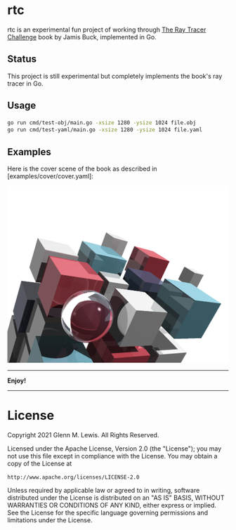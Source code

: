 # rtc

rtc is an experimental fun project of working through [The Ray Tracer
Challenge](https://pragprog.com/titles/jbtracer/the-ray-tracer-challenge/)
book by Jamis Buck, implemented in Go.

## Status

This project is still experimental but completely implements the book's
ray tracer in Go.

## Usage

```bash
go run cmd/test-obj/main.go -xsize 1280 -ysize 1024 file.obj
go run cmd/test-yaml/main.go -xsize 1280 -ysize 1024 file.yaml
```

## Examples

Here is the cover scene of the book as described in [examples/cover/cover.yaml]:

![Cover](examples/cover/cover.png)

----------------------------------------------------------------------

**Enjoy!**

----------------------------------------------------------------------

# License

Copyright 2021 Glenn M. Lewis. All Rights Reserved.

Licensed under the Apache License, Version 2.0 (the "License");
you may not use this file except in compliance with the License.
You may obtain a copy of the License at

    http://www.apache.org/licenses/LICENSE-2.0

Unless required by applicable law or agreed to in writing, software
distributed under the License is distributed on an "AS IS" BASIS,
WITHOUT WARRANTIES OR CONDITIONS OF ANY KIND, either express or implied.
See the License for the specific language governing permissions and
limitations under the License.
